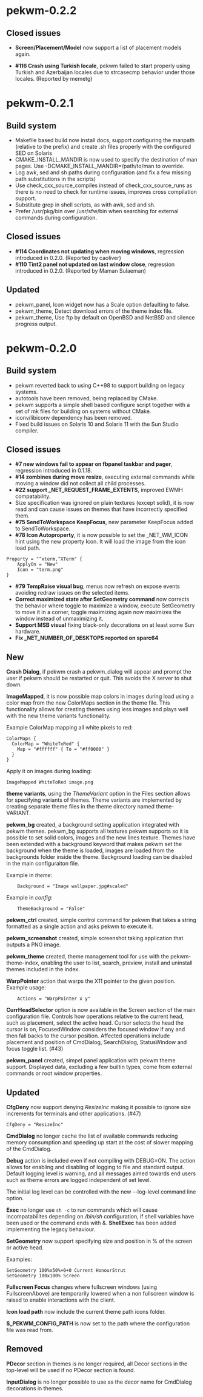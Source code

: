 pekwm-0.2.2
===========

Closed issues
-------------

* **Screen/Placement/Model** now support a list of placement models again.

* **#116 Crash using Turkish locale**, pekwm failed to start properly using
  Turkish and Azerbaijan locales due to strcasecmp behavior under those
  locales. (Reported by memetg)

pekwm-0.2.1
===========

Build system
------------

* Makefile based build now install docs, support configuring the
  manpath (relative to the prefix) and create .sh files properly with
  the configured SED on Solaris
* CMAKE_INSTALL_MANDIR is now used to specify the destination of
  man pages. Use -DCMAKE_INSTALL_MANDIR=/path/to/man to override.
* Log awk, sed and sh paths during configuration (and fix a few missing
  path substitutions in the scripts)
* Use check_cxx_source_compiles instead of check_cxx_source_runs as
  there is no need to check for runtime issues, improves cross compilation
  support.
* Substitute grep in shell scripts, as with awk, sed and sh.
* Prefer /usr/pkg/bin over /usr/sfw/bin when searching for external
  commands during configuration.

Closed issues
-------------

* **#114 Coordinates not updating when moving windows**,
  regression introduced in 0.2.0. (Reported by caoliver)
* **#110 Tint2 panel not updated on last window close**,
  regression introduced in 0.2.0. (Reported by Maman Sulaeman)

Updated
-------

* pekwm_panel, Icon widget now has a Scale option defaulting to false.
* pekwm_theme, Detect download errors of the theme index file.
* pekwm_theme, Use ftp by default on OpenBSD and NetBSD and silence
  progress output.

pekwm-0.2.0
===========

Build system
------------

* pekwm reverted back to using C++98 to support building on legacy
  systems.
* autotools have been removed, being replaced by CMake.
* pekwm supports a simple shell based configure script together with a
  set of mk files for building on systems without CMake.
* iconv/libiconv dependency has been removed.
* Fixed build issues on Solaris 10 and Solaris 11 with the Sun Studio
  compiler.

Closed issues
-------------

* **#7 new windows fail to appear on fbpanel taskbar and pager**,
  regression introduced in 0.1.18.
* **#14 zombines during move resize**, executing external commands
  while moving a window did not collect all child processes.
* **#22 support _NET_REQUEST_FRAME_EXTENTS**, improved EWMH compatability.
* Size specification was ignored on plain textures (except solid),
  it is now read and can cause issues on themes that have incorrectly
  specified them.
* **#75 SendToWorkspace KeepFocus**, new parameter KeepFocus added to
  SendToWorkspace.
* **#78 Icon Autoproperty**, it is now possible to set the _NET_WM_ICON
  hint using the new property Icon. It will load the image from the icon
  load path.

```
Property = "^xterm,^XTerm" {
    ApplyOn = "New"
    Icon = "term.png"
}
```
* **#79 TempRaise visual bug**, menus now refresh on expose events
  avoiding redraw issues on the selected items.
* **Correct maximized state after SetGeometry command** now corrects
  the behavior where toggle to maximize a window, execute SetGeometry
  to move it in a corner, toggle maximizing again now maximizes the
  window instead of unmaximizing it.
* **Support MSB visual** fixing black-only decorations on at least
  some Sun hardware.
* **Fix _NET_NUMBER_OF_DESKTOPS reported on sparc64**

New
---

**Crash Dialog**, if pekwm crash a pekwm_dialog will appear and prompt
the user if pekwm should be restarted or quit. This avoids the X
server to shut down.

**ImageMapped**, it is now possible map colors in images during load
using a color map from the new ColorMaps section in the theme
file. This functionality allows for creating themes using less images
and plays well with the new theme variants functionality.

Example ColorMap mapping all white pixels to red:

```
ColorMaps {
  ColorMap = "WhiteToRed" {
    Map = "#ffffff" { To = "#ff0000" }
  }
}
```

Apply it on images during loading:

```
ImageMapped WhiteToRed image.png
```

**theme variants**, using the _ThemeVariant_ option in the Files
section allows for specifying variants of themes. Theme variants are
implemented by creating separate theme files in the theme directory
named theme-VARIANT.

**pekwm_bg** created, a background setting application integrated with
pekwm themes. pekwm_bg supports all textures pekwm supports so it is
possible to set solid colors, images and the new lines texture. Themes
have been extended with a background keyword that makes pekwm set the
background when the theme is loaded, images are loaded from the
backgrounds folder inside the theme. Background loading can be
disabled in the main configuraiton file.

Example in _theme_:

```
    Background = "Image wallpaper.jpg#scaled"
```

Example in _config_:

```
    ThemeBackground = "False"
```

**pekwm_ctrl** created, simple control command for pekwm that takes
a string formatted as a single action and asks pekwm to execute it.

**pekwm_screenshot** created, simple screenshot taking application
that outputs a PNG image.

**pekwm_theme** created, theme management tool for use with the
pekwm-theme-index, enabling the user to list, search, preview,
install and uninstall themes included in the index.

**WarpPointer** action that warps the X11 pointer to the given
position. Example usage:

```
    Actions = "WarpPointer x y"
```

**CurrHeadSelector** option is now available in the Screen section of
the main configuration file. Controls how operations relative to the
current head, such as placement, select the active head. Cursor
selects the head the cursor is on, FocusedWindow considers the focused
window if any and then fall backs to the cursor position. Affected
operations include placement and position of CmdDialog, SearchDialog,
StatusWindow and focus toggle list. (#43)

**pekwm_panel** created, simpel panel application with pekwm theme
support. Displayed data, excluding a few builtin types, come from
external commands or root window properties.

Updated
-------

**CfgDeny** now support denying _ResizeInc_ making it possible to
ignore size increments for terminals and other applications. (#47)

```
CfgDeny = "ResizeInc"
```

**CmdDialog** no longer cache the list of available commands reducing
memory consumption and speeding up start at the cost of slower mapping
of the CmdDialog.

**Debug** action is included even if not compiling with DEBUG=ON. The
action allows for enabling and disabling of logging to file and
standard output. Default logging level is warning, and all messages
aimed towards end users such as theme errors are logged independent of
set level.

The initial log level can be controlled with the new --log-level
command line option.

**Exec** no longer use ``sh -c`` to run commands which will cause
incompatabilites depending on _/bin/sh_ configuration, if shell
variables have been used or the command ends with &. **ShellExec** has
been added implementing the legacy behaviour.

**SetGeometry** now support specifying size and position in % of the
screen or active head.

Examples:

```
SetGeometry 100%x50%+0+0 Current HonourStrut
SetGeometry 100x100% Screen
```

**Fullscreen Focus** changes where fullscreen windows (using
FullscreenAbove) are temporarily lowered when a non fullscreen window
is raised to enable interactions with the client.

**Icon load path** now include the current theme path icons folder.

**$_PEKWM_CONFIG_PATH** is now set to the path where the configuration
file was read from.

Removed
-------

**PDecor** section in themes is no longer required, all Decor sections
in the top-level will be used if no PDecor section is found.

**InputDialog** is no longer possible to use as the decor name for
CmdDialog decorations in themes.
